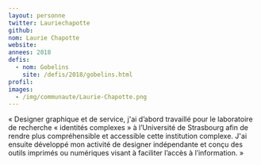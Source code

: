 ```yaml
---
layout: personne
twitter: Lauriechapotte
github: 
nom: Laurie Chapotte
website:
annees: 2018
defis: 
  - nom: Gobelins
    site: /defis/2018/gobelins.html
profil: 
images:
  - /img/communaute/Laurie-Chapotte.png
---
```


« Designer graphique et de service, j'ai d’abord travaillé
pour le laboratoire de recherche « identités complexes » à
l’Université de Strasbourg afin de rendre plus compréhensible et
accessible cette institution complexe. J'ai ensuite développé mon
activité de designer indépendante et conçu des outils imprimés ou
numériques visant à faciliter l’accès à l’information. »
